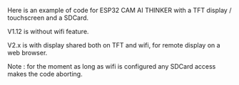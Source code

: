 Here is an example of code for ESP32 CAM AI THINKER with a TFT display / touchscreen and a SDCard.

V1.12 is without wifi feature.

V2.x is with display shared both on TFT and wifi, for remote display on a web browser.

Note : for the moment as long as wifi is configured any SDCard access makes the code aborting.
